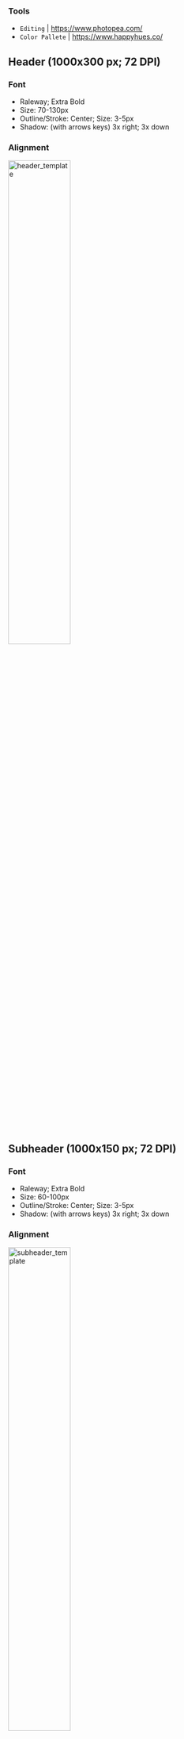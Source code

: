 ### Tools
- `Editing` | https://www.photopea.com/
- `Color Pallete` | https://www.happyhues.co/

## Header (1000x300 px; 72 DPI)
### Font
- Raleway; Extra Bold
- Size: 70-130px
- Outline/Stroke: Center; Size: 3-5px
- Shadow: (with arrows keys) 3x right; 3x down
### Alignment
<img alt="header_template" width="50%" src="https://github.com/mrslima/makeourliveseasieragain/blob/main/CONTRIBUTING_GUIDE/header_template.jpg">

## Subheader (1000x150 px; 72 DPI)
### Font
- Raleway; Extra Bold
- Size: 60-100px
- Outline/Stroke: Center; Size: 3-5px
- Shadow: (with arrows keys) 3x right; 3x down
### Alignment
<img alt="subheader_template" width="50%" src="https://github.com/mrslima/makeourliveseasieragain/blob/main/CONTRIBUTING_GUIDE/subheader_template.jpg">


### Formatting
- Header/Subheader naming: ("-" for space; "_" for category) i.e. `learn_header.jpg` | `programming-resources_subheader.jpg`
- Issue TODO
- General Contents TODO
